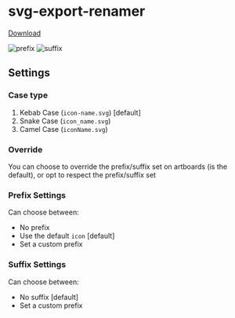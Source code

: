 # svg-export-renamer

[Download](http://www.filedropper.com/svgexportrenamersketchplugin)

![prefix](https://user-images.githubusercontent.com/3017967/50996270-4da92b80-14d6-11e9-82c2-aaaa5c6ce337.png)
![suffix](https://user-images.githubusercontent.com/3017967/50996269-4da92b80-14d6-11e9-9f54-e173dd4356ee.png)

## Settings
### Case type
 1) Kebab Case (`icon-name.svg`) [default]
 2) Snake Case (`icon_name.svg`)
 3) Camel Case (`iconName.svg`)

### Override
 You can choose to override the prefix/suffix set on artboards (is the default), or opt to respect the prefix/suffix set

### Prefix Settings
 Can choose between:
 * No prefix
 * Use the default `icon` [default]
 * Set a custom prefix

### Suffix Settings
 Can choose between:
 * No suffix [default]
 * Set a custom prefix
